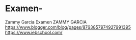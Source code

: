# Examen-
Zammy Garcia Examen 
ZAMMY GARCIA
https://www.blogger.com/blog/pages/8763857974927991395
https://www.iebschool.com/
